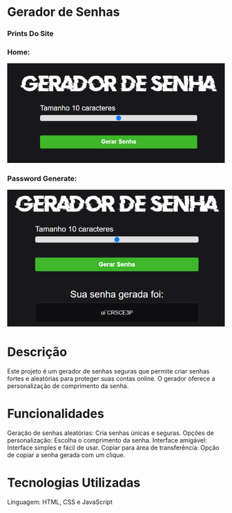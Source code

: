 # Gerador de Senhas

### Prints Do Site
### Home:
![Alt text](screenshots/Screenshot_1.png)

### Password Generate:
![Alt text](screenshots/Screenshot_2.png)

# Descrição

Este projeto é um gerador de senhas seguras que permite criar senhas fortes e aleatórias para proteger suas contas online. O gerador oferece a personalização de comprimento da senha.

# Funcionalidades
Geração de senhas aleatórias: Cria senhas únicas e seguras.
Opções de personalização: Escolha o comprimento da senha.
Interface amigável: Interface simples e fácil de usar.
Copiar para área de transferência: Opção de copiar a senha gerada com um clique.

# Tecnologias Utilizadas
Linguagem: HTML, CSS e JavaScript
